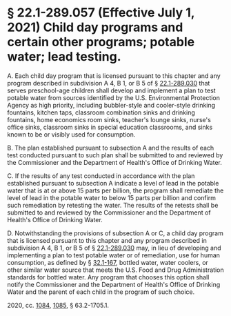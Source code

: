 # § 22.1-289.057 (Effective July 1, 2021) Child day programs and certain other programs; potable water; lead testing.

<p>A. Each child day program that is licensed pursuant to this chapter and any program described in subdivision A 4, B 1, or B 5 of § <a href='/vacode/22.1-289.030/'>22.1-289.030</a> that serves preschool-age children shall develop and implement a plan to test potable water from sources identified by the U.S. Environmental Protection Agency as high priority, including bubbler-style and cooler-style drinking fountains, kitchen taps, classroom combination sinks and drinking fountains, home economics room sinks, teacher's lounge sinks, nurse's office sinks, classroom sinks in special education classrooms, and sinks known to be or visibly used for consumption.</p><p>B. The plan established pursuant to subsection A and the results of each test conducted pursuant to such plan shall be submitted to and reviewed by the Commissioner and the Department of Health's Office of Drinking Water.</p><p>C. If the results of any test conducted in accordance with the plan established pursuant to subsection A indicate a level of lead in the potable water that is at or above 15 parts per billion, the program shall remediate the level of lead in the potable water to below 15 parts per billion and confirm such remediation by retesting the water. The results of the retests shall be submitted to and reviewed by the Commissioner and the Department of Health's Office of Drinking Water.</p><p>D. Notwithstanding the provisions of subsection A or C, a child day program that is licensed pursuant to this chapter and any program described in subdivision A 4, B 1, or B 5 of § <a href='/vacode/22.1-289.030/'>22.1-289.030</a> may, in lieu of developing and implementing a plan to test potable water or of remediation, use for human consumption, as defined by § <a href='/vacode/32.1-167/'>32.1-167</a>, bottled water, water coolers, or other similar water source that meets the U.S. Food and Drug Administration standards for bottled water. Any program that chooses this option shall notify the Commissioner and the Department of Health's Office of Drinking Water and the parent of each child in the program of such choice.</p><p>2020, cc. <a href='http://lis.virginia.gov/cgi-bin/legp604.exe?201+ful+CHAP1084'>1084</a>, <a href='http://lis.virginia.gov/cgi-bin/legp604.exe?201+ful+CHAP1085'>1085</a>, § 63.2-1705.1.</p>